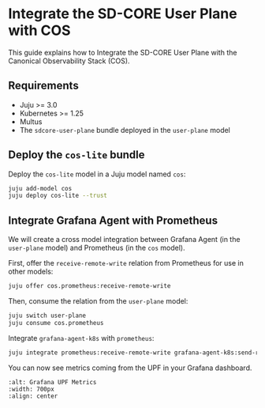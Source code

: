 # Integrate the SD-CORE User Plane with COS

This guide explains how to Integrate the SD-CORE User Plane with the Canonical Observability Stack (COS).

## Requirements

- Juju >= 3.0
- Kubernetes >= 1.25
- Multus
- The `sdcore-user-plane` bundle deployed in the `user-plane` model

## Deploy the `cos-lite` bundle

Deploy the `cos-lite` model in a Juju model named `cos`:

```bash
juju add-model cos 
juju deploy cos-lite --trust
```

## Integrate Grafana Agent with Prometheus

We will create a cross model integration between Grafana Agent (in the `user-plane` model) and Prometheus (in the `cos` model).

First, offer the `receive-remote-write` relation from Prometheus for use in other models:

```bash
juju offer cos.prometheus:receive-remote-write
```

Then, consume the relation from the `user-plane` model:

```bash
juju switch user-plane
juju consume cos.prometheus
```

Integrate `grafana-agent-k8s` with `prometheus`:

```bash
juju integrate prometheus:receive-remote-write grafana-agent-k8s:send-remote-write
```

You can now see metrics coming from the UPF in your Grafana dashboard.

```{image} ../images/grafana_upf.png
:alt: Grafana UPF Metrics
:width: 700px
:align: center
```
